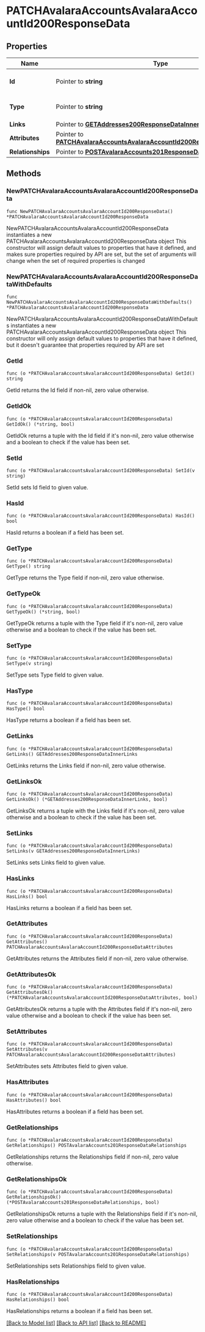 # PATCHAvalaraAccountsAvalaraAccountId200ResponseData

## Properties

Name | Type | Description | Notes
------------ | ------------- | ------------- | -------------
**Id** | Pointer to **string** | The resource&#39;s id | [optional] 
**Type** | Pointer to **string** | The resource&#39;s type | [optional] [default to "avalara_accounts"]
**Links** | Pointer to [**GETAddresses200ResponseDataInnerLinks**](GETAddresses200ResponseDataInnerLinks.md) |  | [optional] 
**Attributes** | Pointer to [**PATCHAvalaraAccountsAvalaraAccountId200ResponseDataAttributes**](PATCHAvalaraAccountsAvalaraAccountId200ResponseDataAttributes.md) |  | [optional] 
**Relationships** | Pointer to [**POSTAvalaraAccounts201ResponseDataRelationships**](POSTAvalaraAccounts201ResponseDataRelationships.md) |  | [optional] 

## Methods

### NewPATCHAvalaraAccountsAvalaraAccountId200ResponseData

`func NewPATCHAvalaraAccountsAvalaraAccountId200ResponseData() *PATCHAvalaraAccountsAvalaraAccountId200ResponseData`

NewPATCHAvalaraAccountsAvalaraAccountId200ResponseData instantiates a new PATCHAvalaraAccountsAvalaraAccountId200ResponseData object
This constructor will assign default values to properties that have it defined,
and makes sure properties required by API are set, but the set of arguments
will change when the set of required properties is changed

### NewPATCHAvalaraAccountsAvalaraAccountId200ResponseDataWithDefaults

`func NewPATCHAvalaraAccountsAvalaraAccountId200ResponseDataWithDefaults() *PATCHAvalaraAccountsAvalaraAccountId200ResponseData`

NewPATCHAvalaraAccountsAvalaraAccountId200ResponseDataWithDefaults instantiates a new PATCHAvalaraAccountsAvalaraAccountId200ResponseData object
This constructor will only assign default values to properties that have it defined,
but it doesn't guarantee that properties required by API are set

### GetId

`func (o *PATCHAvalaraAccountsAvalaraAccountId200ResponseData) GetId() string`

GetId returns the Id field if non-nil, zero value otherwise.

### GetIdOk

`func (o *PATCHAvalaraAccountsAvalaraAccountId200ResponseData) GetIdOk() (*string, bool)`

GetIdOk returns a tuple with the Id field if it's non-nil, zero value otherwise
and a boolean to check if the value has been set.

### SetId

`func (o *PATCHAvalaraAccountsAvalaraAccountId200ResponseData) SetId(v string)`

SetId sets Id field to given value.

### HasId

`func (o *PATCHAvalaraAccountsAvalaraAccountId200ResponseData) HasId() bool`

HasId returns a boolean if a field has been set.

### GetType

`func (o *PATCHAvalaraAccountsAvalaraAccountId200ResponseData) GetType() string`

GetType returns the Type field if non-nil, zero value otherwise.

### GetTypeOk

`func (o *PATCHAvalaraAccountsAvalaraAccountId200ResponseData) GetTypeOk() (*string, bool)`

GetTypeOk returns a tuple with the Type field if it's non-nil, zero value otherwise
and a boolean to check if the value has been set.

### SetType

`func (o *PATCHAvalaraAccountsAvalaraAccountId200ResponseData) SetType(v string)`

SetType sets Type field to given value.

### HasType

`func (o *PATCHAvalaraAccountsAvalaraAccountId200ResponseData) HasType() bool`

HasType returns a boolean if a field has been set.

### GetLinks

`func (o *PATCHAvalaraAccountsAvalaraAccountId200ResponseData) GetLinks() GETAddresses200ResponseDataInnerLinks`

GetLinks returns the Links field if non-nil, zero value otherwise.

### GetLinksOk

`func (o *PATCHAvalaraAccountsAvalaraAccountId200ResponseData) GetLinksOk() (*GETAddresses200ResponseDataInnerLinks, bool)`

GetLinksOk returns a tuple with the Links field if it's non-nil, zero value otherwise
and a boolean to check if the value has been set.

### SetLinks

`func (o *PATCHAvalaraAccountsAvalaraAccountId200ResponseData) SetLinks(v GETAddresses200ResponseDataInnerLinks)`

SetLinks sets Links field to given value.

### HasLinks

`func (o *PATCHAvalaraAccountsAvalaraAccountId200ResponseData) HasLinks() bool`

HasLinks returns a boolean if a field has been set.

### GetAttributes

`func (o *PATCHAvalaraAccountsAvalaraAccountId200ResponseData) GetAttributes() PATCHAvalaraAccountsAvalaraAccountId200ResponseDataAttributes`

GetAttributes returns the Attributes field if non-nil, zero value otherwise.

### GetAttributesOk

`func (o *PATCHAvalaraAccountsAvalaraAccountId200ResponseData) GetAttributesOk() (*PATCHAvalaraAccountsAvalaraAccountId200ResponseDataAttributes, bool)`

GetAttributesOk returns a tuple with the Attributes field if it's non-nil, zero value otherwise
and a boolean to check if the value has been set.

### SetAttributes

`func (o *PATCHAvalaraAccountsAvalaraAccountId200ResponseData) SetAttributes(v PATCHAvalaraAccountsAvalaraAccountId200ResponseDataAttributes)`

SetAttributes sets Attributes field to given value.

### HasAttributes

`func (o *PATCHAvalaraAccountsAvalaraAccountId200ResponseData) HasAttributes() bool`

HasAttributes returns a boolean if a field has been set.

### GetRelationships

`func (o *PATCHAvalaraAccountsAvalaraAccountId200ResponseData) GetRelationships() POSTAvalaraAccounts201ResponseDataRelationships`

GetRelationships returns the Relationships field if non-nil, zero value otherwise.

### GetRelationshipsOk

`func (o *PATCHAvalaraAccountsAvalaraAccountId200ResponseData) GetRelationshipsOk() (*POSTAvalaraAccounts201ResponseDataRelationships, bool)`

GetRelationshipsOk returns a tuple with the Relationships field if it's non-nil, zero value otherwise
and a boolean to check if the value has been set.

### SetRelationships

`func (o *PATCHAvalaraAccountsAvalaraAccountId200ResponseData) SetRelationships(v POSTAvalaraAccounts201ResponseDataRelationships)`

SetRelationships sets Relationships field to given value.

### HasRelationships

`func (o *PATCHAvalaraAccountsAvalaraAccountId200ResponseData) HasRelationships() bool`

HasRelationships returns a boolean if a field has been set.


[[Back to Model list]](../README.md#documentation-for-models) [[Back to API list]](../README.md#documentation-for-api-endpoints) [[Back to README]](../README.md)


